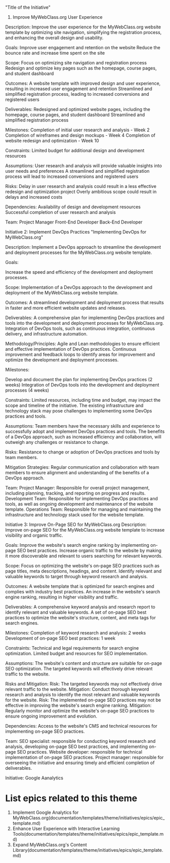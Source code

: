 "Title of the Initiative"
1. Improve MyWebClass.org User Experience

Description: Improve the user experience for the MyWebClass.org website template by optimizing site navigation, simplifying the registration process, and enhancing the overall design and usability.

Goals:
Improve user engagement and retention on the website
Reduce the bounce rate and increase time spent on the site

Scope:
Focus on optimizing site navigation and registration process
Redesign and optimize key pages such as the homepage, course pages, and student dashboard

Outcomes:
A website template with improved design and user experience, resulting in increased user engagement and retention
Streamlined and simplified registration process, leading to increased conversions and registered users

Deliverables:
Redesigned and optimized website pages, including the homepage, course pages, and student dashboard
Streamlined and simplified registration process

Milestones:
Completion of initial user research and analysis - Week 2
Completion of wireframes and design mockups - Week 4
Completion of website redesign and optimization - Week 10

Constraints:
Limited budget for additional design and development resources

Assumptions:
User research and analysis will provide valuable insights into user needs and preferences
A streamlined and simplified registration process will lead to increased conversions and registered users

Risks:
Delay in user research and analysis could result in a less effective redesign and optimization project
Overly ambitious scope could result in delays and increased costs

Dependencies:
Availability of design and development resources
Successful completion of user research and analysis

Team:
Project Manager
Front-End Developer
Back-End Developer

Initiative 2: Implement DevOps Practices
"Implementing DevOps for MyWebClass.org"

Description: Implement a DevOps approach to streamline the development and deployment processes for the MyWebClass.org website template.

Goals:

Increase the speed and efficiency of the development and deployment processes.

Scope:
Implementation of a DevOps approach to the development and deployment of the MyWebClass.org website template.

Outcomes:
A streamlined development and deployment process that results in faster and more efficient website updates and releases.

Deliverables:
A comprehensive plan for implementing DevOps practices and tools into the development and deployment processes for MyWebClass.org.
Integration of DevOps tools, such as continuous integration, continuous delivery, and infrastructure automation.

Methodology/Principles:
Agile and Lean methodologies to ensure efficient and effective implementation of DevOps practices.
Continuous improvement and feedback loops to identify areas for improvement and optimize the development and deployment processes.

Milestones:

Develop and document the plan for implementing DevOps practices (2 weeks)
Integration of DevOps tools into the development and deployment processes (4 weeks)

Constraints:
Limited resources, including time and budget, may impact the scope and timeline of the initiative.
The existing infrastructure and technology stack may pose challenges to implementing some DevOps practices and tools.

Assumptions:
Team members have the necessary skills and experience to successfully adopt and implement DevOps practices and tools.
The benefits of a DevOps approach, such as increased efficiency and collaboration, will outweigh any challenges or resistance to change.

Risks:
Resistance to change or adoption of DevOps practices and tools by team members.

Mitigation Strategies:
Regular communication and collaboration with team members to ensure alignment and understanding of the benefits of a DevOps approach.

Team:
Project Manager: Responsible for overall project management, including planning, tracking, and reporting on progress and results.
Development Team: Responsible for implementing DevOps practices and tools, as well as ongoing development and maintenance of the website template.
Operations Team: Responsible for managing and maintaining the infrastructure and technology stack used for the website template.

Initiative 3: Improve On-Page SEO for MyWebClass.org
Description: Improve on-page SEO for the MyWebClass.org website template to increase visibility and organic traffic.

Goals:
Improve the website's search engine ranking by implementing on-page SEO best practices.
Increase organic traffic to the website by making it more discoverable and relevant to users searching for relevant keywords.

Scope:
Focus on optimizing the website's on-page SEO practices such as page titles, meta descriptions, headings, and content.
Identify relevant and valuable keywords to target through keyword research and analysis.

Outcomes:
A website template that is optimized for search engines and complies with industry best practices.
An increase in the website's search engine ranking, resulting in higher visibility and traffic.

Deliverables:
A comprehensive keyword analysis and research report to identify relevant and valuable keywords.
A set of on-page SEO best practices to optimize the website's structure, content, and meta tags for search engines.

Milestones:
Completion of keyword research and analysis: 2 weeks
Development of on-page SEO best practices: 1 week

Constraints:
Technical and legal requirements for search engine optimization.
Limited budget and resources for SEO implementation.

Assumptions:
The website's content and structure are suitable for on-page SEO optimization.
The targeted keywords will effectively drive relevant traffic to the website.

Risks and Mitigation:
Risk: The targeted keywords may not effectively drive relevant traffic to the website.
Mitigation: Conduct thorough keyword research and analysis to identify the most relevant and valuable keywords for the website.
Risk: The implemented on-page SEO practices may not be effective in improving the website's search engine ranking.
Mitigation: Regularly monitor and optimize the website's on-page SEO practices to ensure ongoing improvement and evolution.

Dependencies:
Access to the website's CMS and technical resources for implementing on-page SEO practices.

Team:
SEO specialist: responsible for conducting keyword research and analysis, developing on-page SEO best practices, and implementing on-page SEO practices.
Website developer: responsible for technical implementation of on-page SEO practices.
Project manager: responsible for overseeing the initiative and ensuring timely and efficient completion of deliverables.


Initiative: Google Aanalytics


# List epics related to this theme
1. Implement Google Analytics for MyWebClass.org(documentation/templates/theme/initiatives/epics/epic_template.md)
2. Enhance User Experience with Interactive Learning Tools(documentation/templates/theme/initiatives/epics/epic_template.md)
3. Expand MyWebClass.org's Content Library(documentation/templates/theme/initiatives/epics/epic_template.md)
